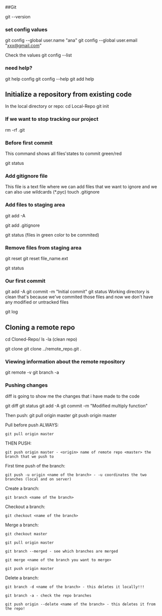 ##Git

git --version

### set config values
git config --global user.name "ana"
git config --global user.email "xxx@gmail.com"

 Check the values
git config --list


### need help?
git help config
git config --help
git add help 

## Initialize a repository from existing code
In the local directory or repo: cd Local-Repo
git init

### If we want to stop tracking our project
rm -rf .git 

### Before first commit
This command shows all files'states to commit green/red

git status

### Add gitignore file
This file is a text file where we can add files that we want to ignore and we can also use wildcards (*.pyc)
touch .gitignore

### Add files to staging area
git add -A

git add .gitignore

git status
(files in green color to be commited)

### Remove files from staging area
git reset
git reset file_name.ext

git status


### Our first commit

git add -A
git commit -m "Initial commit"
git status
Working directory is clean that's because we've commited those files and now we don't have any modified or untracked files

git log

## Cloning a remote repo

cd Cloned-Repo/
ls -la (clean repo)

git clone <url> <where to clone>
git clone ../remote_repo.git .

### Viewing information about the remote repository

git remote -v
git branch -a

### Pushing changes
 
diff is going to  show me the changes that i have made to the code

git diff
git status
git add -A
git commit -m "Modified multiply function"


Then push:
 git pull origin master
 git push origin master

 Pull before push ALWAYS:

	git pull origin master

	

THEN PUSH:

	git push origin master - <origin> name of remote repo <master> the branch that we push to 

	

First time push of the branch:

	git push -u origin <name of the branch> - -u coordinates the two branches (local and on server)

	

Create a branch:

	git branch <name of the branch>



Checkout a branch:

	git checkout <name of the branch>



Merge a branch:

	git checkout master

	git pull origin master

	git branch --merged - see which branches are merged 

	git merge <name of the branch you want to merge>

	git push origin master 



Delete a branch:

	git branch -d <name of the branch> - this deletes it locally!!!

	git branch -a - check the repo branches 

	git push origin --delete <name of the branch> - this deletes it from the repo!